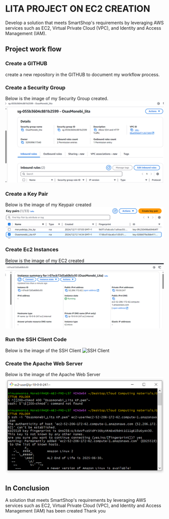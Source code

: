 # LITA PROJECT ON EC2 CREATION
 Develop a solution that meets SmartShop's requirements by leveraging AWS services such as EC2,  Virtual Private Cloud (VPC), and Identity and Access Management (IAM).
## Project work flow
### Create a GITHUB
create a new repository in the GITHUB to document my workflow process.
### Create a Security Group
Below is the image of my Security Group created.
![SGP](/SGP.png)
### Create a Key Pair
Below is the image of my Keypair created
![Keypair](/KeyPair.png)
### Create Ec2 Instances
Below is the image of my EC2 created
![Instance](/Instance.png)
### Run the SSH Client Code
Below is the image of the SSH Client 
![SSH Client](/Client.png)
### Create the Apache Web Server
Below is the image of the Apache Web Server 
![AWebs](/AWebs.png)
## In Conclusion
A  solution that meets SmartShop's requirements by leveraging AWS services such as EC2,  Virtual Private Cloud (VPC), and Identity and Access Management (IAM) has been created
Thank you
